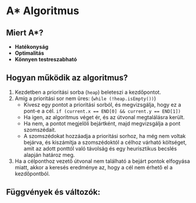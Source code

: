 # A* Algoritmus

## Miert A*?
- **Hatékonyság**
- **Optimalitás**
- **Könnyen testreszabható**

## Hogyan működik az algoritmus?
1. Kezdetben a prioritási sorba (`heap`) beleteszi a kezdőpontot.
2. Amíg a prioritási sor nem üres: (`while (!heap.isEmpty())`)
    - Kivesz egy pontot a prioritási sorból, és megvizsgálja, hogy ez a pont-e a cél. 
    `if (current.x == END[0] && current.y == END[1])`
    - Ha igen, az algoritmus véget ér, és az útvonal megtalálásra került.
    - Ha nem, a pontot megjelöli bejártként, majd megvizsgálja a pont szomszédait.
    - A szomszédokat hozzáadja a prioritási sorhoz, ha még nem voltak bejárva, és kiszámítja a szomszédoktól a célhoz várható költséget, amit az adott ponttól való távolság és egy heurisztikus becslés alapján határoz meg.
3. Ha a célponthoz vezető útvonal nem található a bejárt pontok elfogyása miatt, akkor a keresés eredménye az, hogy a cél nem érhető el a kezdőpontból.

## Függvények és változók:


